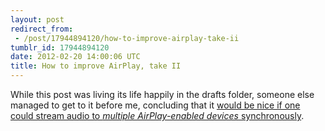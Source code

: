 ```yaml
---
layout: post
redirect_from:
 - /post/17944894120/how-to-improve-airplay-take-ii
tumblr_id: 17944894120
date: 2012-02-20 14:00:06 UTC
title: How to improve AirPlay, take II
---
```


While this post was living its life happily in the drafts folder, someone else managed to get to it before me, concluding that it [would be nice if one could stream audio to _multiple AirPlay-enabled devices_ synchronously](http://rogueamoeba.com/utm/2012/02/12/send-audio-from-ios-to-multiple-speakers-with-airfoil/).
